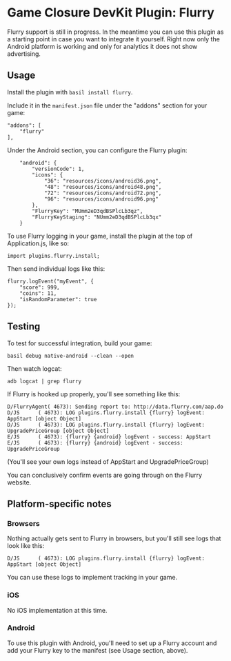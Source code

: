 # Game Closure DevKit Plugin: Flurry

Flurry support is still in progress.  In the meantime you can use this plugin as
a starting point in case you want to integrate it yourself.  Right now only the
Android platform is working and only for analytics it does not show advertising.

## Usage

Install the plugin with `basil install flurry`.

Include it in the `manifest.json` file under the "addons" section for your game:

~~~
"addons": [
	"flurry"
],
~~~

Under the Android section, you can configure the Flurry plugin:

~~~
	"android": {
		"versionCode": 1,
		"icons": {
			"36": "resources/icons/android36.png",
			"48": "resources/icons/android48.png",
			"72": "resources/icons/android72.png",
			"96": "resources/icons/android96.png"
		},
		"FlurryKey": "MUmm2eD3qdBSPlcLb3qz",
		"FlurryKeyStaging": "NUmm2eD3qdBSPlcLb3qx"
	}
~~~

To use Flurry logging in your game, install the plugin at the top of Application.js, like so:

~~~
import plugins.flurry.install;
~~~

Then send individual logs like this:

~~~
flurry.logEvent("myEvent", {
	"score": 999,
	"coins": 11,
	"isRandomParameter": true
});
~~~

## Testing

To test for successful integration, build your game:

~~~
basil debug native-android --clean --open
~~~

Then watch logcat:

~~~
adb logcat | grep flurry
~~~

If Flurry is hooked up properly, you'll see something like this:

~~~
D/FlurryAgent( 4673): Sending report to: http://data.flurry.com/aap.do
D/JS      ( 4673): LOG plugins.flurry.install {flurry} logEvent:  AppStart [object Object]
D/JS      ( 4673): LOG plugins.flurry.install {flurry} logEvent:  UpgradePriceGroup [object Object]
E/JS      ( 4673): {flurry} {android} logEvent - success: AppStart 
E/JS      ( 4673): {flurry} {android} logEvent - success: UpgradePriceGroup
~~~

(You'll see your own logs instead of AppStart and UpgradePriceGroup)

You can conclusively confirm events are going through on the Flurry website.

## Platform-specific notes

### Browsers

Nothing actually gets sent to Flurry in browsers, but you'll still see logs that look like this:

~~~
D/JS      ( 4673): LOG plugins.flurry.install {flurry} logEvent:  AppStart [object Object]
~~~

You can use these logs to implement tracking in your game.

### iOS

No iOS implementation at this time.

### Android

To use this plugin with Android, you'll need to set up a Flurry account and add your Flurry key to the manifest (see Usage section, above).
